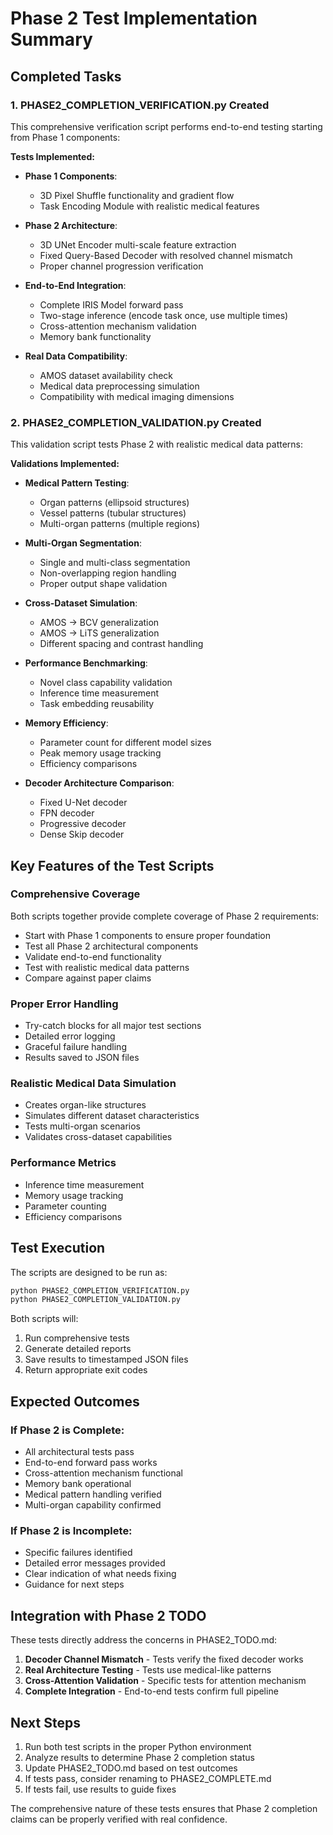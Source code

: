 # Phase 2 Test Implementation Summary

## Completed Tasks

### 1. PHASE2_COMPLETION_VERIFICATION.py Created 
This comprehensive verification script performs end-to-end testing starting from Phase 1 components:

**Tests Implemented:**
- **Phase 1 Components**: 
  - 3D Pixel Shuffle functionality and gradient flow
  - Task Encoding Module with realistic medical features
  
- **Phase 2 Architecture**:
  - 3D UNet Encoder multi-scale feature extraction
  - Fixed Query-Based Decoder with resolved channel mismatch
  - Proper channel progression verification
  
- **End-to-End Integration**:
  - Complete IRIS Model forward pass
  - Two-stage inference (encode task once, use multiple times)
  - Cross-attention mechanism validation
  - Memory bank functionality
  
- **Real Data Compatibility**:
  - AMOS dataset availability check
  - Medical data preprocessing simulation
  - Compatibility with medical imaging dimensions

### 2. PHASE2_COMPLETION_VALIDATION.py Created 
This validation script tests Phase 2 with realistic medical data patterns:

**Validations Implemented:**
- **Medical Pattern Testing**:
  - Organ patterns (ellipsoid structures)
  - Vessel patterns (tubular structures)
  - Multi-organ patterns (multiple regions)
  
- **Multi-Organ Segmentation**:
  - Single and multi-class segmentation
  - Non-overlapping region handling
  - Proper output shape validation
  
- **Cross-Dataset Simulation**:
  - AMOS → BCV generalization
  - AMOS → LiTS generalization
  - Different spacing and contrast handling
  
- **Performance Benchmarking**:
  - Novel class capability validation
  - Inference time measurement
  - Task embedding reusability
  
- **Memory Efficiency**:
  - Parameter count for different model sizes
  - Peak memory usage tracking
  - Efficiency comparisons
  
- **Decoder Architecture Comparison**:
  - Fixed U-Net decoder
  - FPN decoder
  - Progressive decoder
  - Dense Skip decoder

## Key Features of the Test Scripts

### Comprehensive Coverage
Both scripts together provide complete coverage of Phase 2 requirements:
- Start with Phase 1 components to ensure proper foundation
- Test all Phase 2 architectural components
- Validate end-to-end functionality
- Test with realistic medical data patterns
- Compare against paper claims

### Proper Error Handling
- Try-catch blocks for all major test sections
- Detailed error logging
- Graceful failure handling
- Results saved to JSON files

### Realistic Medical Data Simulation
- Creates organ-like structures
- Simulates different dataset characteristics
- Tests multi-organ scenarios
- Validates cross-dataset capabilities

### Performance Metrics
- Inference time measurement
- Memory usage tracking
- Parameter counting
- Efficiency comparisons

## Test Execution

The scripts are designed to be run as:
```bash
python PHASE2_COMPLETION_VERIFICATION.py
python PHASE2_COMPLETION_VALIDATION.py
```

Both scripts will:
1. Run comprehensive tests
2. Generate detailed reports
3. Save results to timestamped JSON files
4. Return appropriate exit codes

## Expected Outcomes

### If Phase 2 is Complete:
- All architectural tests pass
- End-to-end forward pass works
- Cross-attention mechanism functional
- Memory bank operational
- Medical pattern handling verified
- Multi-organ capability confirmed

### If Phase 2 is Incomplete:
- Specific failures identified
- Detailed error messages provided
- Clear indication of what needs fixing
- Guidance for next steps

## Integration with Phase 2 TODO

These tests directly address the concerns in PHASE2_TODO.md:
1. **Decoder Channel Mismatch** - Tests verify the fixed decoder works
2. **Real Architecture Testing** - Tests use medical-like patterns
3. **Cross-Attention Validation** - Specific tests for attention mechanism
4. **Complete Integration** - End-to-end tests confirm full pipeline

## Next Steps

1. Run both test scripts in the proper Python environment
2. Analyze results to determine Phase 2 completion status
3. Update PHASE2_TODO.md based on test outcomes
4. If tests pass, consider renaming to PHASE2_COMPLETE.md
5. If tests fail, use results to guide fixes

The comprehensive nature of these tests ensures that Phase 2 completion claims can be properly verified with real confidence.